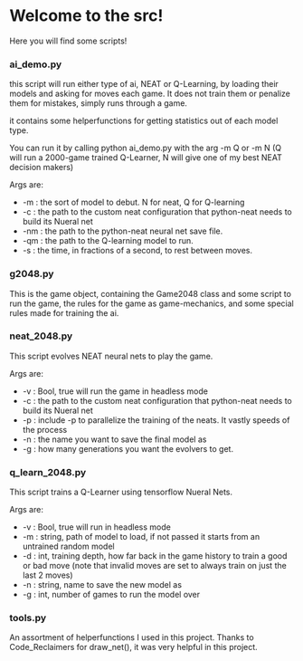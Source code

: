 # Welcome to the src!

Here you will find some scripts!

### ai_demo.py
this script will run either type of ai, NEAT or Q-Learning, by loading their models and asking for moves each game. It does not train them or penalize them for mistakes, simply runs through a game. 

it contains some helperfunctions for getting statistics out of each model type. 

You can run it by calling python ai_demo.py with the arg -m Q or -m N (Q will run a 2000-game trained Q-Learner, N will give one of my best NEAT decision makers)

Args are:
- -m : the sort of model to debut. N for neat, Q for Q-learning
- -c : the path to the custom neat configuration that python-neat needs to build its Nueral net
- -nm : the path to the python-neat neural net save file. 
- -qm : the path to the Q-learning model to run. 
- -s : the time, in fractions of a second, to rest between moves. 

### g2048.py

This is the game object, containing the Game2048 class and some script to run the game, the rules for the game as game-mechanics, and some special rules made for training the ai. 

### neat_2048.py

This script evolves NEAT neural nets to play the game. 

Args are:
- -v : Bool, true will run the game in headless mode
- -c : the path to the custom neat configuration that python-neat needs to build its Nueral net
- -p : include -p to parallelize the training of the neats. It vastly speeds of the process
- -n : the name you want to save the final model as
- -g : how many generations you want the evolvers to get. 

### q_learn_2048.py
This script trains a Q-Learner using tensorflow Nueral Nets. 

Args are:
- -v : Bool, true will run in headless mode
- -m : string, path of model to load, if not passed it starts from an untrained random model 
- -d : int, training depth, how far back in the game history to train a good or bad move (note that invalid moves are set to always train on just the last 2 moves)
- -n : string, name to save the new model as
- -g : int, number of games to run the model over

### tools.py
An assortment of helperfunctions I used in this project. Thanks to Code_Reclaimers for draw_net(), it was very helpful in this project. 

